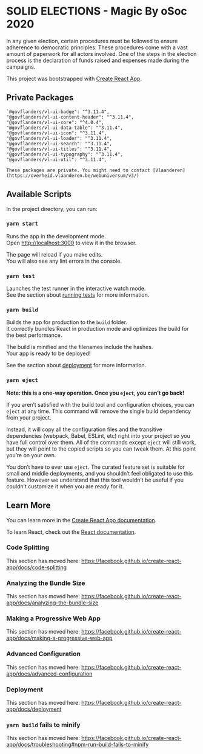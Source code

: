 
# SOLID ELECTIONS - Magic By oSoc 2020

In  any  given  election, certain procedures must be followed  to ensure adherence  to  democratic principles.  These  procedures  come with  a vast amount of paperwork for all actors involved. One of the steps in the election process is the declaration  of  funds  raised and  expenses  made  during  the  campaigns. 

This project was bootstrapped with [Create React App](https://github.com/facebook/create-react-app).


## Private Packages
    `@govflanders/vl-ui-badge": "^3.11.4",
    "@govflanders/vl-ui-content-header": "^3.11.4",
    "@govflanders/vl-ui-core": "^4.0.4",
    "@govflanders/vl-ui-data-table": "^3.11.4",
    "@govflanders/vl-ui-icon": "^3.11.4",
    "@govflanders/vl-ui-loader": "^3.11.4",
    "@govflanders/vl-ui-search": "^3.11.4",
    "@govflanders/vl-ui-titles": "^3.11.4",
    "@govflanders/vl-ui-typography": "^3.11.4",
    "@govflanders/vl-ui-util": "^3.11.4", ` 

    These packages are private. You might need to contact [Vlaanderen](https://overheid.vlaanderen.be/webuniversum/v3/)

## Available Scripts

In the project directory, you can run:

### `yarn start`

Runs the app in the development mode.<br />
Open [http://localhost:3000](http://localhost:3000) to view it in the browser.

The page will reload if you make edits.<br />
You will also see any lint errors in the console.

### `yarn test`

Launches the test runner in the interactive watch mode.<br />
See the section about [running tests](https://facebook.github.io/create-react-app/docs/running-tests) for more information.

### `yarn build`

Builds the app for production to the `build` folder.<br />
It correctly bundles React in production mode and optimizes the build for the best performance.

The build is minified and the filenames include the hashes.<br />
Your app is ready to be deployed!

See the section about [deployment](https://facebook.github.io/create-react-app/docs/deployment) for more information.

### `yarn eject`

**Note: this is a one-way operation. Once you `eject`, you can’t go back!**

If you aren’t satisfied with the build tool and configuration choices, you can `eject` at any time. This command will remove the single build dependency from your project.

Instead, it will copy all the configuration files and the transitive dependencies (webpack, Babel, ESLint, etc) right into your project so you have full control over them. All of the commands except `eject` will still work, but they will point to the copied scripts so you can tweak them. At this point you’re on your own.

You don’t have to ever use `eject`. The curated feature set is suitable for small and middle deployments, and you shouldn’t feel obligated to use this feature. However we understand that this tool wouldn’t be useful if you couldn’t customize it when you are ready for it.

## Learn More

You can learn more in the [Create React App documentation](https://facebook.github.io/create-react-app/docs/getting-started).

To learn React, check out the [React documentation](https://reactjs.org/).

### Code Splitting

This section has moved here: https://facebook.github.io/create-react-app/docs/code-splitting

### Analyzing the Bundle Size

This section has moved here: https://facebook.github.io/create-react-app/docs/analyzing-the-bundle-size

### Making a Progressive Web App

This section has moved here: https://facebook.github.io/create-react-app/docs/making-a-progressive-web-app

### Advanced Configuration

This section has moved here: https://facebook.github.io/create-react-app/docs/advanced-configuration

### Deployment

This section has moved here: https://facebook.github.io/create-react-app/docs/deployment

### `yarn build` fails to minify

This section has moved here: https://facebook.github.io/create-react-app/docs/troubleshooting#npm-run-build-fails-to-minify
